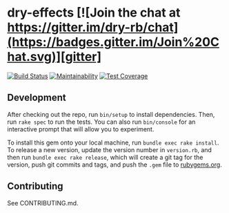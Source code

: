 [travis]: https://travis-ci.org/dry-rb/dry-effects
[codeclimate]: https://codeclimate.com/github/dry-rb/dry-effects/maintainability
[coverage]: https://codeclimate.com/github/dry-rb/dry-effects/test_coverage
[gitter]: https://gitter.im/dry-rb/chat

# dry-effects [![Join the chat at https://gitter.im/dry-rb/chat](https://badges.gitter.im/Join%20Chat.svg)][gitter]
[![Build Status](https://travis-ci.org/dry-rb/dry-effects.svg?branch=master)][travis]
[![Maintainability](https://api.codeclimate.com/v1/badges/83bdab1ec9e1097c2284/maintainability)][codeclimate]
[![Test Coverage](https://api.codeclimate.com/v1/badges/83bdab1ec9e1097c2284/test_coverage)][coverage]


## Development

After checking out the repo, run `bin/setup` to install dependencies. Then, run `rake spec` to run the tests. You can also run `bin/console` for an interactive prompt that will allow you to experiment.

To install this gem onto your local machine, run `bundle exec rake install`. To release a new version, update the version number in `version.rb`, and then run `bundle exec rake release`, which will create a git tag for the version, push git commits and tags, and push the `.gem` file to [rubygems.org](https://rubygems.org).

## Contributing

See CONTRIBUTING.md.

